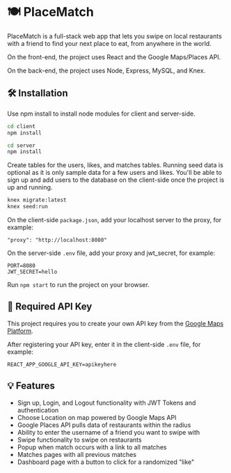 # 🍽️ PlaceMatch

PlaceMatch is a full-stack web app that lets you swipe on local restaurants with a friend to find your next place to eat, from anywhere in the world.

On the front-end, the project uses React and the Google Maps/Places API.

On the back-end, the project uses Node, Express, MySQL, and Knex.

## 🛠️ Installation

Use npm install to install node modules for client and server-side.

```bash
cd client
npm install

cd server
npm install
```

Create tables for the users, likes, and matches tables. Running seed data is optional as it is only sample data for a few users and likes.
You'll be able to sign up and add users to the database on the client-side once the project is up and running.

```bash
knex migrate:latest
knex seed:run
```

On the client-side `package.json`, add your localhost server to the proxy, for example:

```
"proxy": "http://localhost:8080"
```

On the server-side `.env` file, add your proxy and jwt_secret, for example:

```
PORT=8080
JWT_SECRET=hello
```

Run `npm start` to run the project on your browser.

## 🔑 Required API Key

This project requires you to create your own API key from the
[Google Maps Platform](https://developers.google.com/maps/documentation/javascript/get-api-key).

After registering your API key, enter it in the client-side `.env` file, for example:

```
REACT_APP_GOOGLE_API_KEY=apikeyhere
```

## 💡 Features

- Sign up, Login, and Logout functionality with JWT Tokens and authentication
- Choose Location on map powered by Google Maps API
- Google Places API pulls data of restaurants within the radius
- Ability to enter the username of a friend you want to swipe with
- Swipe functionality to swipe on restaurants
- Popup when match occurs with a link to all matches
- Matches pages with all previous matches
- Dashboard page with a button to click for a randomized "like"
